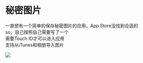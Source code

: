 # 秘密图片
一直想有一个简单的保存秘密图片的应用，App Store没找到合适的<br>
so，自己按照自己需要写了一个<br>
需要Touch ID才可以进入应用<br>
支持从iTunes和相册导入图片

![](https://raw.githubusercontent.com/misslove1015/DemoPictures/master/Picture.gif)
